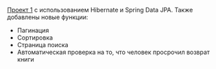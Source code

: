 [Проект 1](https://github.com/user873475320/tz1_library) с использованием Hibernate и Spring Data JPA.
Также добавлены новые функции:
  - Пагинация
  - Сортировка
  - Страница поиска
  - Автоматическая проверка на то, что человек просрочил возврат книги
